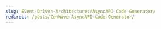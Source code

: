 ```yaml
---
slug: Event-Driven-Architectures/AsyncAPI-Code-Generator/
redirect: /posts/ZenWave-AsyncAPI-Code-Generator/
---
```

